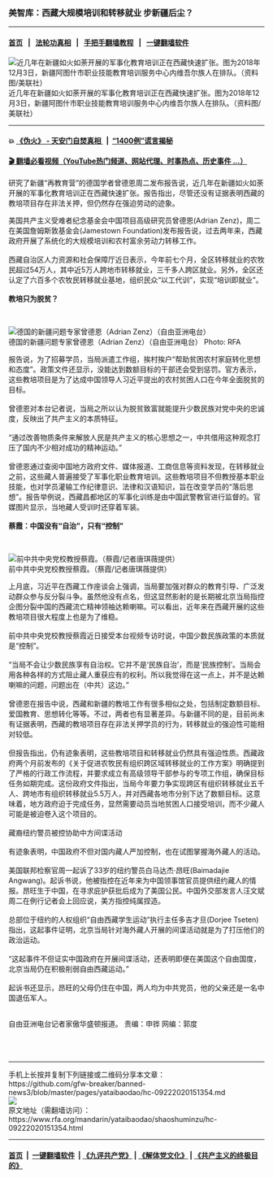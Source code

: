 ### 美智库：西藏大规模培训和转移就业  步新疆后尘？
------------------------

#### [首页](https://github.com/gfw-breaker/banned-news3/blob/master/README.md) &nbsp;&nbsp;|&nbsp;&nbsp; [法轮功真相](https://github.com/begood0513/basic/blob/master/README.md)  &nbsp;&nbsp;|&nbsp;&nbsp; [手把手翻墙教程](https://github.com/gfw-breaker/guides/wiki)  &nbsp;&nbsp;|&nbsp;&nbsp; [一键翻墙软件](https://github.com/gfw-breaker/nogfw/blob/master/README.md)  



<div id="headerimg">
 <img alt="近几年在新疆如火如荼开展的军事化教育培训正在西藏快速扩张。图为2018年12月3日，新疆阿图什市职业技能教育培训服务中心内维吾尔族人在排队。（资料图/美联社）" src="https://www.rfa.org/mandarin/yataibaodao/shaoshuminzu/hc-09222020151354.html/image.jpg/image" title="近几年在新疆如火如荼开展的军事化教育培训正在西藏快速扩张。图为2018年12月3日，新疆阿图什市职业技能教育培训服务中心内维吾尔族人在排队。（资料图/美联社）"/>
 <div id="headerimgcontents">
  <div id="headerimgcaption">
   <span>
    近几年在新疆如火如荼开展的军事化教育培训正在西藏快速扩张。图为2018年12月3日，新疆阿图什市职业技能教育培训服务中心内维吾尔族人在排队。（资料图/美联社）
   </span>
   <!-- zoomattribute -->
  </div>
  <!-- headerimgcaption -->
 </div>
 <!-- headerimagecontents -->
</div>

<hr/>


#### 💥 [《伪火》 - 天安门自焚真相 ](http://158.247.195.190:10000/videos/blog/weihuo.html)&nbsp; |&nbsp; [“1400例”谎言揭秘  ](http://158.247.195.190:10000/videos/blog/jiexi1400.html)

#### [ 🎬  翻墙必看视频（YouTube热门频道、网站代理、时事热点、历史事件 ...）](https://github.com/gfw-breaker/links/blob/master/banned.md)

<div id="storytext">
 <div>
  <div class="slot_header">
  </div>
 </div>
 <div>
 </div>
 <div>
 </div>
 <div>
 </div>
 <div>
 </div>
 <p>
  研究了新疆“再教育营”的德国学者曾德恩周二发布报告说，近几年在新疆如火如荼开展的军事化教育培训正在西藏快速扩张。报告指出，尽管还没有证据表明西藏的教培项目存在非法关押，但仍然存在强迫劳动的迹象。
 </p>
 <p>
 </p>
 <p>
 </p>
 <p>
  美国共产主义受难者纪念基金会中国项目高级研究员曾德恩(Adrian Zenz)，周二在美国詹姆斯敦基金会(Jamestown Foundation)发布报告说，过去两年来，西藏政府开展了系统化的大规模培训和农村富余劳动力转移工作。
  <br/>
  <br/>
  西藏自治区人力资源和社会保障厅近日表示，今年前七个月，全区转移就业的农牧民超过54万人，其中近5万人跨地市转移就业，三千多人跨区就业。另外，全区还认定了六百多个农牧民转移就业基地，组织民众“以工代训”，实现“培训即就业”。
  <br/>
  <br/>
  <b>
   教培只为脱贫？
  </b>
 </p>
 <p>
  <b>
  </b>
  <br/>
  <div class="image-inline captioned" style="width:680px;">
   <div style="width:680px;">
    <img alt="德国的新疆问题专家曾德恩（Adrian Zenz）（自由亚洲电台）" src="https://www.rfa.org/mandarin/yataibaodao/junshiwaijiao/hc-07082020104052.html/hc0708b.jpg" title="德国的新疆问题专家曾德恩（Adrian Zenz）（自由亚洲电台）"/>
   </div>
   <div class="image-caption">
    <span style="width:680px;">
     德国的新疆问题专家曾德恩（Adrian Zenz）（自由亚洲电台）
    </span>
    <span class="copyright">
     Photo: RFA
    </span>
   </div>
  </div>
 </p>
 <p>
  报告说，为了招募学员，当局派遣工作组，挨村挨户“帮助贫困农村家庭转化思想和态度”。政策文件还显示，没能达到数额目标的干部还会受到惩罚。官方表示，这些教培项目是为了达成中国领导人习近平提出的农村贫困人口在今年全面脱贫的目标。
  <br/>
  <br/>
  曾德恩对本台记者说，当局之所以认为脱贫致富就能提升少数民族对党中央的忠诚度，反映出了共产主义的本质特征。
  <br/>
  <br/>
  “通过改善物质条件来解放人民是共产主义的核心思想之一，中共借用这种观念打压了国内不少相对成功的精神运动。”
  <br/>
  <br/>
  曾德恩通过查阅中国地方政府文件、媒体报道、工商信息等资料发现，在转移就业之前，这些藏人普遍接受了军事化职业教育培训。这些教培项目不但教授基本职业技能，也对学员灌输工作纪律意识、法律和汉语知识，旨在改变学员的“落后思想”。报告举例说，西藏昌都地区的军事化训练是由中国武警教官进行监督的。官媒图片显示，当地藏人受训时还穿着军装。
  <br/>
  <b>
   <br/>
   蔡霞：中国没有“自治”，只有“控制”
  </b>
 </p>
 <p>
  <br/>
  <div class="image-inline captioned" style="width:1280px;">
   <div style="width:1280px;">
    <img alt="前中共中央党校教授蔡霞。（蔡霞/记者唐琪薇提供）" src="https://www.rfa.org/mandarin/yataibaodao/shaoshuminzu/hc-09222020151354.html/1.jpg" title="前中共中央党校教授蔡霞。（蔡霞/记者唐琪薇提供）"/>
   </div>
   <div class="image-caption">
    <span style="width:1280px;">
     前中共中央党校教授蔡霞。（蔡霞/记者唐琪薇提供）
    </span>
    <span class="copyright">
    </span>
   </div>
  </div>
 </p>
 <p>
  上月底，习近平在西藏工作座谈会上强调，当局要加强对群众的教育引导、广泛发动群众参与反分裂斗争。虽然他没有点名，但这显然影射的是长期被北京当局指控企图分裂中国的西藏流亡精神领袖达赖喇嘛。可以看出，近年来在西藏开展的这些教培项目很大程度上也是为了维稳。
  <br/>
  <br/>
  前中共中央党校教授蔡霞近日接受本台视频专访时说，中国少数民族政策的本质就是“控制”。
  <br/>
  <br/>
  “当局不会让少数民族享有自治权。它并不是‘民族自治’，而是‘民族控制’。当局会用各种各样的方式阻止藏人重获应有的权利。所以我觉得在这一点上，并不是达赖喇嘛的问题，问题出在（中共）这边。”
  <br/>
  <br/>
  曾德恩在报告中说，西藏和新疆的教培工作有很多相似之处，包括制定数额目标、爱国教育、思想转化等等。不过，两者也有显著差异。与新疆不同的是，目前尚未有证据表明，西藏的教培项目存在非法关押学员的行为，转移就业的强迫性可能相对较低。
  <br/>
  <br/>
  但报告指出，仍有迹象表明，这些教培项目和转移就业仍然具有强迫性质。西藏政府两个月前发布的《关于促进农牧民有组织跨区域转移就业的工作方案》明确提到了严格的行政工作流程，并要求成立有高级领导干部参与的专项工作组，确保目标任务如期完成。这份政府文件指出，当局今年要力争实现跨区有组织转移就业五千人、跨地市有组织转移就业5.5万人，并对西藏各地市分别下达了数额目标。这意味着，地方政府迫于完成任务，显然需要动员当地贫困人口接受培训，而不少藏人可能是被迫卷入这个项目的。
  <br/>
  <br/>
  藏裔纽约警员被控协助中方间谍活动
  <br/>
  <br/>
  有迹象表明，中国政府不但对国内藏人严加控制，也在试图掌握海外藏人的活动。
  <br/>
  <br/>
  美国联邦检察官周一起诉了33岁的纽约警员白马达杰·昂旺(Baimadajie Angwang)。起诉书说，他被指控在近年来为中国领事馆官员提供纽约藏人的情报。昂旺生于中国，在寻求庇护获批后成为了美国公民。中国外交部发言人汪文斌周二在例行记者会上回应说，美方指控纯属捏造。
  <br/>
  <br/>
  总部位于纽约的人权组织“自由西藏学生运动”执行主任多吉才旦(Dorjee Tseten)指出，这起事件证明，北京当局针对海外藏人开展的间谍活动就是为了打压他们的政治运动。
  <br/>
  <br/>
  “这起事件不但证实中国政府在开展间谍活动，还表明即便在美国这个自由国度，北京当局仍在积极削弱自由西藏运动。”
  <br/>
  <br/>
  起诉书还显示，昂旺的父母仍住在中国，两人均为中共党员，他的父亲还是一名中国退伍军人。
 </p>
 <p>
  <br/>
  自由亚洲电台记者家傲华盛顿报道。 责编：申铧 网编：郭度
  <br/>
  <br/>
  <br/>
  <br/>
 </p>
</div>

<hr/>
手机上长按并复制下列链接或二维码分享本文章：<br/>
https://github.com/gfw-breaker/banned-news3/blob/master/pages/yataibaodao/hc-09222020151354.md <br/>
<a href='https://github.com/gfw-breaker/banned-news3/blob/master/pages/yataibaodao/hc-09222020151354.md'><img src='https://github.com/gfw-breaker/banned-news3/blob/master/pages/yataibaodao/hc-09222020151354.md.png'/></a> <br/>
原文地址（需翻墙访问）：https://www.rfa.org/mandarin/yataibaodao/shaoshuminzu/hc-09222020151354.html


------------------------
#### [首页](https://github.com/gfw-breaker/banned-news3/blob/master/README.md) &nbsp;|&nbsp; [一键翻墙软件](https://github.com/gfw-breaker/nogfw/blob/master/README.md) &nbsp;| [《九评共产党》](https://github.com/gfw-breaker/9ping.md/blob/master/README.md#九评之一评共产党是什么) | [《解体党文化》](https://github.com/gfw-breaker/jtdwh.md/blob/master/README.md) | [《共产主义的终极目的》](https://github.com/gfw-breaker/gczydzjmd.md/blob/master/README.md)


<img src='http://gfw-breaker.win/banned-news3/pages/yataibaodao/hc-09222020151354.md' width='0px' height='0px'/>
